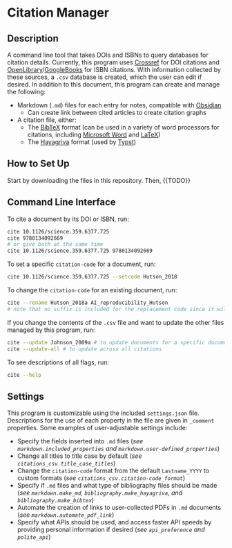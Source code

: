 # Citation Manager

## Description

A command line tool that takes DOIs and ISBNs to query databases for citation details. Currently, this program uses [Crossref](https://www.crossref.org/documentation/) for DOI citations and [OpenLibrary](https://openlibrary.org/developers)/[GoogleBooks](https://developers.google.com/books/docs/overview) for ISBN citations. With information collected by these sources, a `.csv` database is created, which the user can edit if desired. In addition to this document, this program can create and manage the following:
 - Markdown (`.md`) files for each entry for notes, compatible with [Obsidian](https://www.obsidian.md)
    - Can create link between cited articles to create citation graphs
 - A citation file, either:
    - The [BibTeX](https://www.bibtex.org/) format (can be used in a variety of word processors for citations, including [Microsoft Word](https://interfacegroup.ch/how-can-i-use-my-bibtex-library-in-ms-word/) and [LaTeX](https://www.overleaf.com/learn/latex/Bibliography_management_with_bibtex))
    - The [Hayagriva](https://github.com/typst/hayagriva/blob/main/docs/file-format.md) format (used by [Typst](typst.app))

## How to Set Up

Start by downloading the files in this repository. Then, {{TODO}}

## Command Line Interface

To cite a document by its DOI or ISBN, run:
```bash
cite 10.1126/science.359.6377.725
cite 9780134092669
# or give both at the same time
cite 10.1126/science.359.6377.725 9780134092669
```

To set a specific `citation-code` for a document, run:
```bash
cite 10.1126/science.359.6377.725 --setcode Hutson_2018
```

To change the `citation-code` for an existing document, run:
```bash
cite --rename Hutson_2018a AI_reproducibility_Hutson
# note that no suffix is included for the replacement code since it will be auto-generated
```

If you change the contents of the `.csv` file and want to update the other files managed by this program, run:
```bash
cite --update Johnson_2009a # to update documents for a specific document, or
cite --update-all # to update across all citations
```

To see descriptions of all flags, run:
```bash
cite --help
```

## Settings

This program is customizable using the included `settings.json` file. Descriptions for the use of each property in the file are given in `_comment` properties. Some examples of user-adjustable settings include:

- Specify the fields inserted into `.md` files (*see `markdown.included_properties` and `markdown.user-defined_properties`*)
- Change all titles to title case by default (*see `citations_csv.title_case_titles`*)
- Change the `citation-code` format from the default `Lastname_YYYY` to custom formats (*see `citations_csv.citation-code_format`*)
- Specify if `.md` files and what type of bibliography files should be made (*see `markdown.make_md`, `bibliography.make_hayagriva`, and `bibliography.make_bibtex`*)
- Automate the creation of links to user-collected PDFs in `.md` documents (*see `markdown.automate_pdf_link`*)
- Specify what APIs should be used, and access faster API speeds by providing personal information if desired (*see `api_preference` and `polite_api`*)
